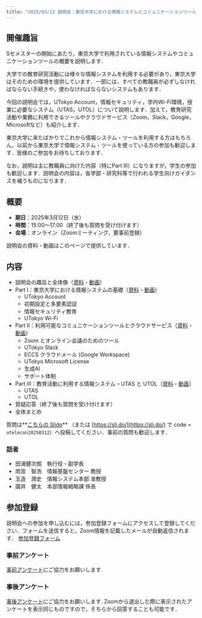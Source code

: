 ```yaml
---
title: "2025/03/12 説明会：東京大学における情報システムとコミュニケーションツール"
---
```


## 開催趣旨
Sセメスターの開始にあたり，東京大学で利用されている情報システムやコミュニケーションツールの概要を説明します．

大学での教育研究活動には様々な情報システムを利用する必要があり，東京大学はそのための環境を提供しています．一部には，すべての教職員が必ずしなければならない手続きや，使わなければならないシステムもあります．

今回の説明会では，UTokyo Account，情報セキュリティ，学内Wi-Fi環境，授業に必要なシステム（UTAS，UTOL）について説明します．加えて，教育研究活動や業務に利用できるツールやクラウドサービス（Zoom，Slack，Google，Microsoftなど）も紹介します．

東京大学に来たばかりでこれから情報システム・ツールを利用する方はもちろん，以前から東京大学で情報システム・ツールを使っている方の参加も歓迎します．皆様のご参加をお待ちしております．

なお，説明は主に教職員に向けた内容（特にPart III）になりますが，学生の参加も歓迎します．説明会の内容は，各学部・研究科等で行われる学生向けガイダンスを補うものになります．

## 概要
- **期日**：2025年3月12日（水）
- **時間**：15:00～17:00（終了後も質問を受け付けます）
- **会場**：オンライン（Zoomミーティング，要事前登録）
<!-- [要事前登録](Microsoft Formsのリンクをここに埋める/) -->

説明会の資料・動画はこのページで提供しています．

## 内容
- 説明会の趣旨と全体像（[資料](/events/2025-03-12/slides/00_index_ja.pdf)・[動画](https://youtu.be/2w4f8sWBSLA)）
- Part I：東京大学における情報システムの基礎（[資料](/events/2025-03-12/slides/01_basics_ja.pdf)・[動画](https://youtu.be/bIQ_9HIl1JA)）
  - UTokyo Account
  - 初期設定と多要素認証
  - 情報セキュリティ教育
  - UTokyo Wi-Fi
- Part II：利用可能なコミュニケーションツールとクラウドサービス（[資料](/events/2025-03-12/slides/02_cloud_services_ja.pdf)・[動画](https://youtu.be/hLvy62T3_tM)）
  - Zoom とオンライン会議のためのツール
  - UTokyo Slack
  - ECCS クラウドメール (Google Workspace)
  - UTokyo Microsoft License
  - 生成AI
  - サポート体制
- Part III：教育活動に利用する情報システム – UTAS と UTOL（[資料](/events/2025-03-12/slides/03_systems_for_education_ja.pdf)・[動画](https://youtu.be/r2YTKpJAySY)）
  - UTAS
  - UTOL
- 質疑応答（終了後も質問を受け付けます）
- 全体まとめ

質問は**[こちらの Slido](https://app.sli.do/event/7fF9LrGSUkVowEfYDCVMfp/live/questions)** （または [https://sli.do/](https://sli.do/) で code = `utelecon20250312`）へ投稿してください．事前の質問も歓迎します．

### 話者
- 田浦健次朗　執行役・副学長
- 雨宮　智浩　情報基盤センター 教授
- 玉造　潤史　情報システム本部 准教授
- 園井　健太　本部情報戦略課 係長

## 参加登録
説明会への参加を申し込むには，参加登録フォームにアクセスして登録してください．フォームを送信すると，Zoom情報を記載したメールが自動返信されます．
[参加登録フォーム](https://forms.office.com/r/qEMGe7gvLt)

### 事前アンケート
[事前アンケート](https://forms.office.com/r/mNc4x4W7g1)にご協力をお願いします. 

### 事後アンケート
[事後アンケート]()にご協力をお願いします. Zoomから退出した際に表示されたアンケートを表示同じものですので，そちらから回答することも可能です．
